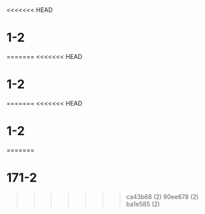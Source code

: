 <<<<<<< HEAD
# 1-2
=======
<<<<<<< HEAD
# 1-2
=======
<<<<<<< HEAD
# 1-2
=======
# 171-2
>>>>>>> ca43b68 (2)
>>>>>>> 90ee678 (2)
>>>>>>> ba1e585 (2)
